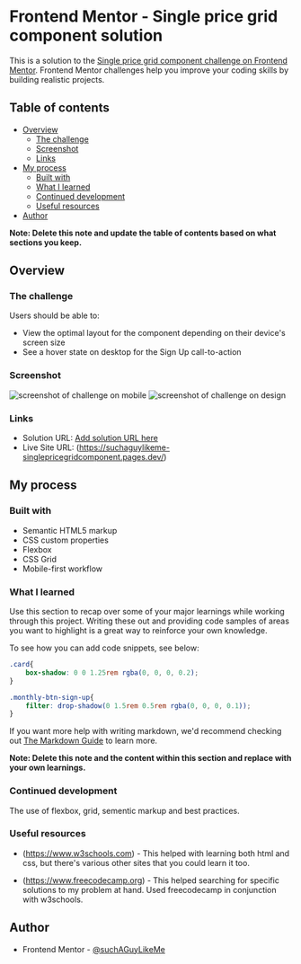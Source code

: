 # Frontend Mentor - Single price grid component solution

This is a solution to the [Single price grid component challenge on Frontend Mentor](https://www.frontendmentor.io/challenges/single-price-grid-component-5ce41129d0ff452fec5abbbc). Frontend Mentor challenges help you improve your coding skills by building realistic projects. 

## Table of contents

- [Overview](#overview)
  - [The challenge](#the-challenge)
  - [Screenshot](#screenshot)
  - [Links](#links)
- [My process](#my-process)
  - [Built with](#built-with)
  - [What I learned](#what-i-learned)
  - [Continued development](#continued-development)
  - [Useful resources](#useful-resources)
- [Author](#author)


**Note: Delete this note and update the table of contents based on what sections you keep.**

## Overview

### The challenge

Users should be able to:

- View the optimal layout for the component depending on their device's screen size
- See a hover state on desktop for the Sign Up call-to-action

### Screenshot

![screenshot of challenge on mobile](./screenshots/mobile-design.PNG.jpg)
![screenshot of challenge on design](./screenshots/desktop-design.PNG.jpg)

### Links

- Solution URL: [Add solution URL here](https://your-solution-url.com)
- Live Site URL: (https://suchaguylikeme-singlepricegridcomponent.pages.dev/)

## My process

### Built with

- Semantic HTML5 markup
- CSS custom properties
- Flexbox
- CSS Grid
- Mobile-first workflow

### What I learned

Use this section to recap over some of your major learnings while working through this project. Writing these out and providing code samples of areas you want to highlight is a great way to reinforce your own knowledge.

To see how you can add code snippets, see below:

```css
.card{
    box-shadow: 0 0 1.25rem rgba(0, 0, 0, 0.2);
}

.monthly-btn-sign-up{
    filter: drop-shadow(0 1.5rem 0.5rem rgba(0, 0, 0, 0.1));
}
```

If you want more help with writing markdown, we'd recommend checking out [The Markdown Guide](https://www.markdownguide.org/) to learn more.

**Note: Delete this note and the content within this section and replace with your own learnings.**

### Continued development

The use of flexbox, grid, sementic markup and best practices.

### Useful resources

- (https://www.w3schools.com) - This helped with learning both html and css, but there's various other sites that you could learn it too.

- (https://www.freecodecamp.org) - This helped searching for specific solutions to my problem at hand. Used freecodecamp in conjunction with w3schools.

## Author

- Frontend Mentor - [@suchAGuyLikeMe](https://www.frontendmentor.io/profile/suchAGuyLikeMe)
